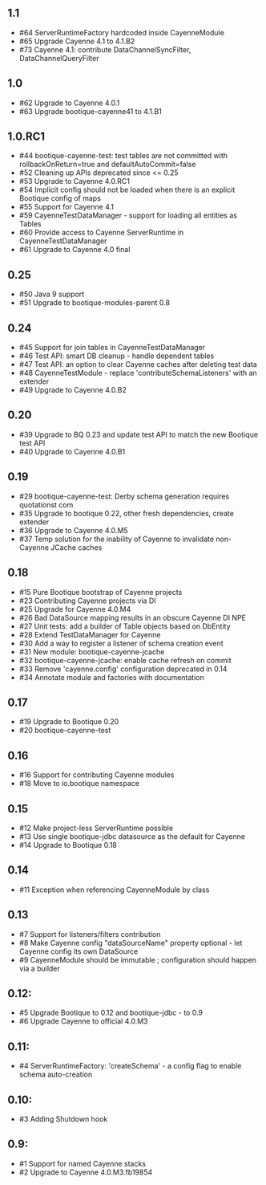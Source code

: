 ## 1.1

* #64 ServerRuntimeFactory hardcoded inside CayenneModule
* #65 Upgrade Cayenne 4.1 to 4.1.B2
* #73 Cayenne 4.1: contribute DataChannelSyncFilter, DataChannelQueryFilter

## 1.0

* #62 Upgrade to Cayenne 4.0.1
* #63 Upgrade bootique-cayenne41 to 4.1.B1

## 1.0.RC1

* #44 bootique-cayenne-test: test tables are not committed with rollbackOnReturn=true and defaultAutoCommit=false
* #52 Cleaning up APIs deprecated since <= 0.25 
* #53 Upgrade to Cayenne 4.0.RC1
* #54 Implicit config should not be loaded when there is an explicit Bootique config of maps
* #55 Support for Cayenne 4.1
* #59 CayenneTestDataManager - support for loading all entities as Tables 
* #60 Provide access to Cayenne ServerRuntime in CayenneTestDataManager
* #61 Upgrade to Cayenne 4.0 final

## 0.25

* #50 Java 9 support
* #51 Upgrade to bootique-modules-parent 0.8

## 0.24

* #45 Support for join tables in CayenneTestDataManager
* #46 Test API: smart DB cleanup - handle dependent tables
* #47 Test API: an option to clear Cayenne caches after deleting test data
* #48 CayenneTestModule - replace 'contributeSchemaListeners' with an extender
* #49 Upgrade to Cayenne 4.0.B2

## 0.20

* #39 Upgrade to BQ 0.23 and update test API to match the new Bootique test API
* #40 Upgrade to Cayenne 4.0.B1

## 0.19

* #29 bootique-cayenne-test: Derby schema generation requires quotationst com
* #35 Upgrade to bootique 0.22, other fresh dependencies, create extender
* #36 Upgrade to Cayenne 4.0.M5
* #37 Temp solution for the inability of Cayenne to invalidate non-Cayenne JCache caches

## 0.18

* #15 Pure Bootique bootstrap of Cayenne projects
* #23 Contributing Cayenne projects via DI
* #25 Upgrade for Cayenne 4.0.M4
* #26 Bad DataSource mapping results in an obscure Cayenne DI NPE
* #27 Unit tests: add a builder of Table objects based on DbEntity
* #28 Extend TestDataManager for Cayenne
* #30 Add a way to register a listener of schema creation event
* #31 New module: bootique-cayenne-jcache
* #32 bootique-cayenne-jcache: enable cache refresh on commit
* #33 Remove 'cayenne.config' configuration deprecated in 0.14 
* #34 Annotate module and factories with documentation

## 0.17

* #19 Upgrade to Bootique 0.20
* #20 bootique-cayenne-test

## 0.16

* #16 Support for contributing Cayenne modules
* #18 Move to io.bootique namespace 

## 0.15

* #12 Make project-less ServerRuntime possible
* #13 Use single bootique-jdbc datasource as the default for Cayenne
* #14 Upgrade to Bootique 0.18 

## 0.14

* #11 Exception when referencing CayenneModule by class

## 0.13

* #7 Support for listeners/filters contribution
* #8 Make Cayenne config "dataSourceName" property optional - let Cayenne config its own DataSource
* #9 CayenneModule should be immutable ; configuration should happen via a builder

## 0.12:

* #5 Upgrade Bootique to 0.12 and bootique-jdbc - to 0.9
* #6 Upgrade Cayenne to official 4.0.M3
 
## 0.11:

* #4 ServerRuntimeFactory: 'createSchema' - a config flag to enable schema auto-creation

## 0.10:

* #3 Adding Shutdown hook

## 0.9:

* #1 Support for named Cayenne stacks
* #2 Upgrade to Cayenne 4.0.M3.fb19854
